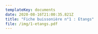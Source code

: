 ```yaml
---
templateKey: documents
date: 2020-08-16T21:00:35.821Z
title: "Fiche buissonière n°1 : Etangs"
file: /img/1-etangs.pdf
---
```

